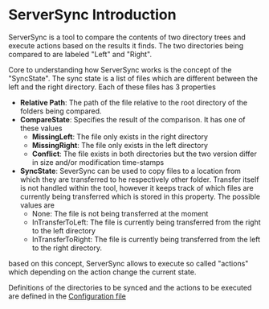 ServerSync Introduction
=======================


ServerSync is a tool to compare the contents of two directory trees and execute actions based on the results it finds. The two directories being compared to are labeled "Left" and "Right". 

Core to understanding how ServerSync works is the concept of the "SyncState". The sync state is a list of files which are different between the left and the right directory. Each of these files has 3 properties


- **Relative Path**: The path of the file relative to the root directory of the folders being compared.
- **CompareState**: Specifies the result of the comparison. It has one of these values
	- **MissingLeft**: The file only exists in the right directory
	- **MissingRight**: The file only exists in the left directory
	- **Conflict**: The file exists in both directories but the two version differ in size and/or modification time-stamps
- **SyncState**: SeverSync can be used to copy files to a location from which they are transferred to he respectively other folder. Transfer itself is not handled within the tool, however it keeps track of which files are currently being transferred which is stored in this property. The possible values are
	- None: The file is not being transferred at the moment
	- InTransferToLeft: The file is currently being transferred from the right to the left directory
	- InTransferToRight: The file is currently being transferred from the left to the right directory.




based on this concept, ServerSync allows to execute so called "actions" which depending on the action change the current state.

Definitions of the directories to be synced and the actions to be executed are defined in the [Configuration file](ConfigurationFile)